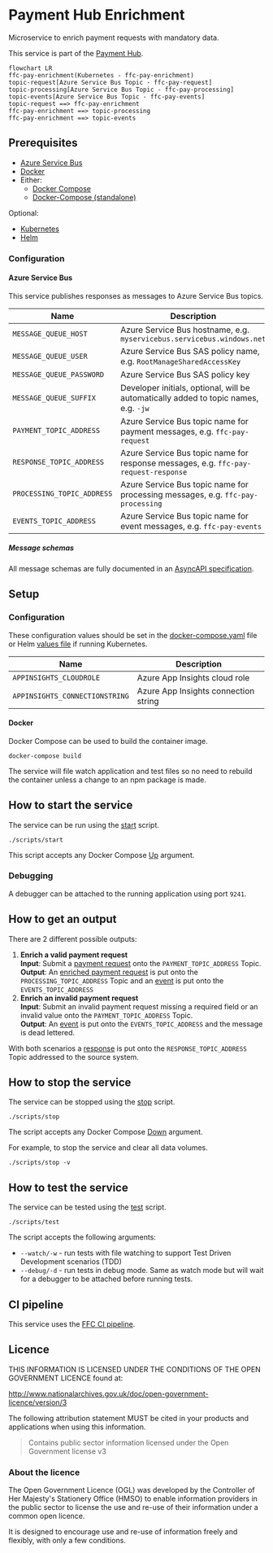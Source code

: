 # Payment Hub Enrichment 

Microservice to enrich payment requests with mandatory data.

This service is part of the [Payment Hub](https://github.com/DEFRA/ffc-pay-core).

```mermaid
flowchart LR
ffc-pay-enrichment(Kubernetes - ffc-pay-enrichment)
topic-request[Azure Service Bus Topic - ffc-pay-request]
topic-processing[Azure Service Bus Topic - ffc-pay-processing]
topic-events[Azure Service Bus Topic - ffc-pay-events]
topic-request ==> ffc-pay-enrichment
ffc-pay-enrichment ==> topic-processing
ffc-pay-enrichment ==> topic-events
```

## Prerequisites

- [Azure Service Bus](https://docs.microsoft.com/en-us/azure/service-bus-messaging/)
- [Docker](https://www.docker.com/)
- Either:
  - [Docker Compose](https://docs.docker.com/compose/install/linux/#install-the-plugin-manually)
  - [Docker-Compose (standalone)](https://docs.docker.com/compose/install/other/)

Optional:
- [Kubernetes](https://kubernetes.io/)
- [Helm](https://helm.sh/)

### Configuration

#### Azure Service Bus

This service publishes responses as messages to Azure Service Bus topics.

| Name | Description |
| ---| --- |
| `MESSAGE_QUEUE_HOST` | Azure Service Bus hostname, e.g. `myservicebus.servicebus.windows.net` |
| `MESSAGE_QUEUE_USER` | Azure Service Bus SAS policy name, e.g. `RootManageSharedAccessKey`    |
| `MESSAGE_QUEUE_PASSWORD` | Azure Service Bus SAS policy key |
| `MESSAGE_QUEUE_SUFFIX` | Developer initials, optional, will be automatically added to topic names, e.g. `-jw `|
| `PAYMENT_TOPIC_ADDRESS` | Azure Service Bus topic name for payment messages, e.g. `ffc-pay-request` |
| `RESPONSE_TOPIC_ADDRESS` | Azure Service Bus topic name for response messages, e.g. `ffc-pay-request-response` |
| `PROCESSING_TOPIC_ADDRESS` | Azure Service Bus topic name for processing messages, e.g. `ffc-pay-processing`
| `EVENTS_TOPIC_ADDRESS` | Azure Service Bus topic name for event messages, e.g. `ffc-pay-events` |

##### Message schemas

All message schemas are fully documented in an [AsyncAPI specification](docs/asyncapi.yaml).

## Setup

### Configuration

These configuration values should be set in the [docker-compose.yaml](docker-compose.yaml) file or Helm [values file](helm/ffc-pay-responses/values.yaml) if running Kubernetes.

| Name | Description |
| ---| --- |
| `APPINSIGHTS_CLOUDROLE` | Azure App Insights cloud role |
| `APPINSIGHTS_CONNECTIONSTRING` | Azure App Insights connection string |

#### Docker

Docker Compose can be used to build the container image.

```
docker-compose build
```

The service will file watch application and test files so no need to rebuild the container unless a change to an npm package is made.

## How to start the service

The service can be run using the [start](scripts/start) script.
```
./scripts/start
```

This script accepts any Docker Compose [Up](https://docs.docker.com/engine/reference/commandline/compose_up/) argument.

### Debugging

A debugger can be attached to the running application using port `9241`.

## How to get an output

There are 2 different possible outputs:

1. **Enrich a valid payment request**<br>
  **Input**: Submit a [payment request](./docs/asyncapi.yaml) onto the `PAYMENT_TOPIC_ADDRESS` Topic.<br>
  **Output**: An [enriched payment request](./docs//asyncapi.yaml) is put onto the `PROCESSING_TOPIC_ADDRESS` Topic and an [event](./docs/asyncapi.yaml) is put onto the `EVENTS_TOPIC_ADDRESS`
2. **Enrich an invalid payment request**<br>
  **Input**: Submit an invalid payment request missing a required field or an invalid value onto the `PAYMENT_TOPIC_ADDRESS` Topic.<br>
  **Output**: An [event](./docs/asyncapi.yaml) is put onto the `EVENTS_TOPIC_ADDRESS` and the message is dead lettered.

With both scenarios a [response](./docs/asyncapi.yaml) is put onto the `RESPONSE_TOPIC_ADDRESS` Topic addressed to the source system.

## How to stop the service

The service can be stopped using the [stop](scripts/stop) script.
```
./scripts/stop
```

The script accepts any Docker Compose [Down](https://docs.docker.com/engine/reference/commandline/compose_down/) argument.

For example, to stop the service and clear all data volumes.
```
./scripts/stop -v
```

## How to test the service

The service can be tested using the [test](scripts/test) script.
```
./scripts/test
```

The script accepts the following arguments:

- `--watch/-w` - run tests with file watching to support Test Driven Development scenarios (TDD)
- `--debug/-d` - run tests in debug mode. Same as watch mode but will wait for a debugger to be attached before running tests.

## CI pipeline

This service uses the [FFC CI pipeline](https://github.com/DEFRA/ffc-jenkins-pipeline-library).

## Licence

THIS INFORMATION IS LICENSED UNDER THE CONDITIONS OF THE OPEN GOVERNMENT LICENCE found at:

<http://www.nationalarchives.gov.uk/doc/open-government-licence/version/3>

The following attribution statement MUST be cited in your products and applications when using this information.

> Contains public sector information licensed under the Open Government license v3

### About the licence

The Open Government Licence (OGL) was developed by the Controller of Her Majesty's Stationery Office (HMSO) to enable information providers in the public sector to license the use and re-use of their information under a common open licence.

It is designed to encourage use and re-use of information freely and flexibly, with only a few conditions.
